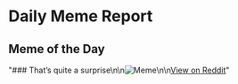 # Daily Meme Report

## Meme of the Day
"### That’s quite a surprise\n\n![Meme](https://i.redd.it/lqrlnjktxd1f1.png)\n\n[View on Reddit](https://redd.it/1kozq9t)"
